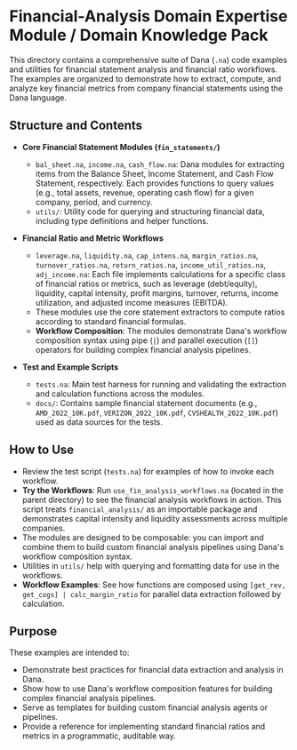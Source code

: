 # Financial-Analysis Domain Expertise Module / Domain Knowledge Pack

This directory contains a comprehensive suite of Dana (`.na`) code examples and utilities for financial statement analysis and financial ratio workflows. The examples are organized to demonstrate how to extract, compute, and analyze key financial metrics from company financial statements using the Dana language.

## Structure and Contents

- **Core Financial Statement Modules (`fin_statements/`)**
  - `bal_sheet.na`, `income.na`, `cash_flow.na`:
    Dana modules for extracting items from the Balance Sheet, Income Statement, and Cash Flow Statement, respectively.
    Each provides functions to query values (e.g., total assets, revenue, operating cash flow) for a given company, period, and currency.
  - `utils/`:
    Utility code for querying and structuring financial data, including type definitions and helper functions.

- **Financial Ratio and Metric Workflows**
  - `leverage.na`, `liquidity.na`, `cap_intens.na`, `margin_ratios.na`, `turnover_ratios.na`, `return_ratios.na`, `income_util_ratios.na`, `adj_income.na`:
    Each file implements calculations for a specific class of financial ratios or metrics, such as leverage (debt/equity), liquidity, capital intensity, profit margins, turnover, returns, income utilization, and adjusted income measures (EBITDA).
  - These modules use the core statement extractors to compute ratios according to standard financial formulas.
  - **Workflow Composition**: The modules demonstrate Dana's workflow composition syntax using pipe (`|`) and parallel execution (`[]`) operators for building complex financial analysis pipelines.

- **Test and Example Scripts**
  - `tests.na`:
    Main test harness for running and validating the extraction and calculation functions across the modules.
  - `docs/`:
    Contains sample financial statement documents (e.g., `AMD_2022_10K.pdf`, `VERIZON_2022_10K.pdf`, `CVSHEALTH_2022_10K.pdf`) used as data sources for the tests.

## How to Use

- Review the test script (`tests.na`) for examples of how to invoke each workflow.
- **Try the Workflows**: Run `use_fin_analysis_workflows.na` (located in the parent directory) to see the financial analysis workflows in action. This script treats `financial_analysis/` as an importable package and demonstrates capital intensity and liquidity assessments across multiple companies.
- The modules are designed to be composable: you can import and combine them to build custom financial analysis pipelines using Dana's workflow composition syntax.
- Utilities in `utils/` help with querying and formatting data for use in the workflows.
- **Workflow Examples**: See how functions are composed using `[get_rev, get_cogs] | calc_margin_ratio` for parallel data extraction followed by calculation.

## Purpose

These examples are intended to:
- Demonstrate best practices for financial data extraction and analysis in Dana.
- Show how to use Dana's workflow composition features for building complex financial analysis pipelines.
- Serve as templates for building custom financial analysis agents or pipelines.
- Provide a reference for implementing standard financial ratios and metrics in a programmatic, auditable way.
